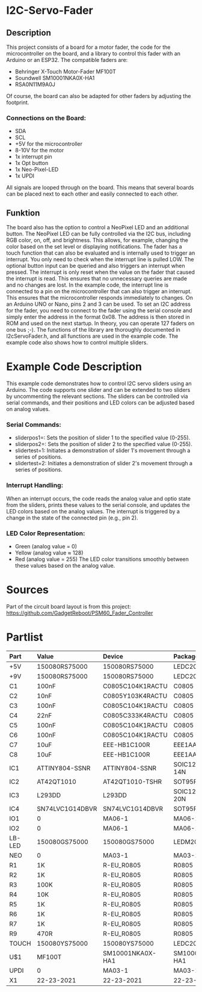 # I2C-Servo-Fader 
## Description
This project consists of a board for a motor fader, the code for the microcontroller on the board, and a library to control this fader with an Arduino or an ESP32. The compatible faders are:
+ Behringer X-Touch Motor-Fader MF100T
+ Soundwell SM10001NKA0X-HA1
+ RSA0N11M9A0J

Of course, the board can also be adapted for other faders by adjusting the footprint.

### Connections on the Board:
* SDA
* SCL
* +5V for the microcontroller
* 8-10V for the motor
* 1x interrupt pin
* 1x Opt button
* 1x Neo-Pixel-LED
* 1x UPDI

All signals are looped through on the board. This means that several boards can be placed next to each other and easily connected to each other.

## Funktion
The board also has the option to control a NeoPixel LED and an additional button. The NeoPixel LED can be fully controlled via the I2C bus, including RGB color, on, off, and brightness. This allows, for example, changing the color based on the set level or displaying notifications.
The fader has a touch function that can also be evaluated and is internally used to trigger an interrupt. You only need to check when the interrupt line is pulled LOW.
The optional button input can be queried and also triggers an interrupt when pressed.
The interrupt is only reset when the value on the fader that caused the interrupt is read. This ensures that no unnecessary queries are made and no changes are lost.
In the example code, the interrupt line is connected to a pin on the microcontroller that can also trigger an interrupt. This ensures that the microcontroller responds immediately to changes. On an Arduino UNO or Nano, pins 2 and 3 can be used.
To set an I2C address for the fader, you need to connect to the fader using the serial console and simply enter the address in the format 0x08. The address is then stored in ROM and used on the next startup. In theory, you can operate 127 faders on one bus ;-).
The functions of the library are thoroughly documented in I2cServoFader.h, and all functions are used in the example code. The example code also shows how to control multiple sliders.

# Example Code Description
This example code demonstrates how to control I2C servo sliders using an Arduino. The code supports one slider and can be extended to two sliders by uncommenting the relevant sections. The sliders can be controlled via serial commands, and their positions and LED colors can be adjusted based on analog values.

### Serial Commands:
+ sliderpos1=<value>: Sets the position of slider 1 to the specified value (0-255).
+ sliderpos2=<value>: Sets the position of slider 2 to the specified value (0-255).
+ slidertest=1: Initiates a demonstration of slider 1's movement through a series of positions.
+ slidertest=2: Initiates a demonstration of slider 2's movement through a series of positions.

### Interrupt Handling:
When an interrupt occurs, the code reads the analog value and optio state from the sliders, prints these values to the serial console, and updates the LED colors based on the analog values.
The interrupt is triggered by a change in the state of the connected pin (e.g., pin 2).

### LED Color Representation:
+ Green (analog value = 0)
+ Yellow (analog value ≈ 128)
+ Red (analog value = 255)
The LED color transitions smoothly between these values based on the analog value.
# Sources
Part of the circuit board layout is from this project:
https://github.com/GadgetReboot/PSM60_Fader_Controller

# Partlist
| Part | Value | Device | Package | 
|:--- |:--- |:--- |:--- | 
| +5V | 150080RS75000 | 150080RS75000 | LEDC2012X80N | 
| +9V | 150080RS75000 | 150080RS75000 | LEDC2012X80N | 
| C1 | 100nF | C0805C104K1RACTU | C0805 | 
| C2 | 10nF | C0805Y103K4RACTU | C0805 | 
| C3 | 100nF | C0805C104K1RACTU | C0805 | 
| C4 | 22nF | C0805C333K4RACTU | C0805 | 
| C5 | 100nF | C0805C104K1RACTU | C0805 | 
| C6 | 100nF | C0805C104K1RACTU | C0805 | 
| C7 | 10uF | EEE-HB1C100R | EEE1AA220WR | 
| C8 | 10uF | EEE-HB1C100R | EEE1AA220WR | 
| IC1 | ATTINY804-SSNR | ATTINY804-SSNR | SOIC127P600X175-14N | 
| IC2 | AT42QT1010 | AT42QT1010-TSHR | SOT95P280X145-6N | 
| IC3 | L293DD | L293DD | SOIC127P1032X265-20N | 
| IC4 | SN74LVC1G14DBVR | SN74LVC1G14DBVR | SOT95P280X145-5N | 
| IO1 | 0 | MA06-1 | MA06-1 | 
| IO2 | 0 | MA06-1 | MA06-1 | 
| LB-LED | 150080GS75000 | 150080GS75000 | LEDM2012X80N | 
| NEO | 0 | MA03-1 | MA03-1 | 
| R1 | 1K | R-EU_R0805 | R0805 | 
| R2 | 1K | R-EU_R0805 | R0805 | 
| R3 | 100K | R-EU_R0805 | R0805 | 
| R4 | 10K | R-EU_R0805 | R0805 | 
| R5 | 1K | R-EU_R0805 | R0805 | 
| R6 | 1K | R-EU_R0805 | R0805 | 
| R7 | 1K | R-EU_R0805 | R0805 | 
| R9 | 470R | R-EU_R0805 | R0805 | 
| TOUCH | 150080YS75000 | 150080YS75000 | LEDC2012X80N | 
| U$1 | MF100T | SM10001NKA0X-HA1 | SM10001NKA0X-HA1 | 
| UPDI | 0 | MA03-1 | MA03-1 | 
| X1 | 22-23-2021 | 22-23-2021 | 22-23-2021 | 
